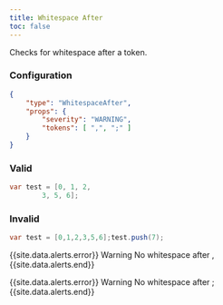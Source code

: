 ```yaml
---
title: Whitespace After
toc: false
---
```


Checks for whitespace after a token.

### Configuration

```json
{
    "type": "WhitespaceAfter",
    "props": {
        "severity": "WARNING",
        "tokens": [ ",", ";" ]
    }
}
```

### Valid

```java
var test = [0, 1, 2,
        3, 5, 6];
```

### Invalid

```java
var test = [0,1,2,3,5,6];test.push(7);
```

{{site.data.alerts.error}} Warning No whitespace after , {{site.data.alerts.end}}

{{site.data.alerts.error}} Warning No whitespace after ; {{site.data.alerts.end}}